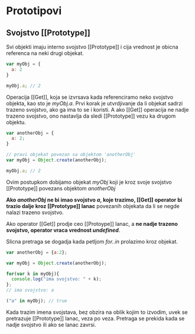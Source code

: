 # Prototipovi

## Svojstvo [[Prototype]]

Svi objekti imaju interno svojstvo [[Prototype]] i cija vrednost je obicna referenca na neki drugi objekat.

```js
var myObj = {
  a: 2
}

myObj.a; // 2
```

Operacija [[Get]], koja se izvrsava kada referenciramo neko svojstvo objekta, kao sto je _myObj.a_.
Prvi korak je utvrdjivanje da li objekat sadrzi trazeno svojstvo, ako ga ima to se i koristi.
A ako [[Get]] operacija ne nadje trazeno svojstvo, ono nastavlja da sledi [[Prototype]] vezu ka drugom objektu.

```js
var anotherObj = {
  a: 2;
}

// pravi objekat povezan sa objektom 'anotherObj'
var myObj = Object.create(anotherObj);

myObj.a; // 2
```

Ovim postupkom dobijamo objekat _myObj_ koji je kroz svoje svojstvo [[Prototype]] povezans objektom _anotherObj_

**Ako _anotherObj_ ne bi imao svojstvo _a_, koje trazimo, [[Get]] operator bi trazio dalje kroz [[Prototype]] lanac** povezanih objekata da li se negde nalazi trazeno svojstvo.

Ako operator [[Get]] prodje ceo [[Protoype]] lanac, a **ne nadje trazeno svojstvo, operator vraca vrednost _undefined_**.

Slicna pretraga se dogadja kada petljom _for..in_ prolazimo kroz objekat.

```js
var anotherObj = {a:2};

var myObj = Object.create(anotherObj);

for(var k in myObj){
  console.log("ima svojstvo: " + k);
};
// ima svojstvo: a

("a" in myObj); // true
```

Kada trazim imena svojstava, bez obzira na oblik kojim to izvodim, uvek se pretrazuje [[Prototype]] lanac, veza po veza. Pretraga se prekida kada se nadje svojstvo ili ako se lanac zavrsi.
